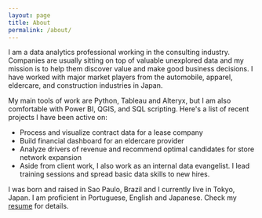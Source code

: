 ```yaml
---
layout: page
title: About
permalink: /about/
---
```


I am a data analytics professional working in the consulting industry. Companies are usually sitting on top of valuable unexplored data and my mission is to help them discover value and make good business decisions. I have worked with major market players from the automobile, apparel, eldercare, and construction industries in Japan.

My main tools of work are Python, Tableau and Alteryx, but I am also comfortable with Power BI, QGIS, and SQL scripting. Here's a list of recent projects I have been active on:

- Process and visualize contract data for a lease company
- Build financial dashboard for an eldercare provider
- Analyze drivers of revenue and recommend optimal candidates for store network expansion
- Aside from client work, I also work as an internal data evangelist. I lead training sessions and spread basic data skills to new hires.

I was born and raised in Sao Paulo, Brazil and I currently live in Tokyo, Japan. I am proficient in Portuguese, English and Japanese. Check my [resume](#) for details.
